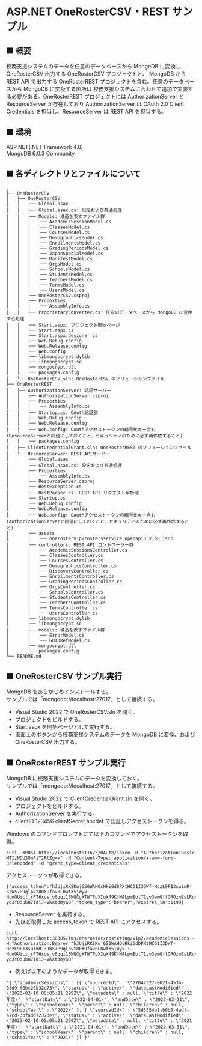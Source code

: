 # ASP.NET OneRosterCSV・REST サンプル

## ■ 概要

校務支援システムのデータを任意のデータベースから MongoDB に変換し OneRosterCSV 出力する OneRosterCSV プロジェクトと、
MongoDB から REST API で出力する OneRosterREST プロジェクトを含む。任意のデータベースから MongoDB に変換する箇所は
校務支援システムに合わせて追加で実装する必要がある。OneRosterREST プロジェクトには AuthorizationServer と ResourceServer が存在しており
AuthorizationServer は OAuth 2.0 Client Credentials を担当し、ResourceServer は REST API を担当する。

## ■ 環境

ASP.NET(.NET Framework 4.8)  
MongoDB 6.0.3 Community

## ■ 各ディレクトリとファイルについて

```
.
├── OneRosterCSV
│   ├── OneRosterCSV
│   │   ├── Global.asax
│   │   ├── Global.asax.cs: 設定および共通処理
│   │   ├── Models: 構造を表すファイル群
│   │   │   ├── AcademicSessionModel.cs
│   │   │   ├── ClassesModel.cs
│   │   │   ├── CoursesModel.cs
│   │   │   ├── DemographicsModel.cs
│   │   │   ├── EnrollmentsModel.cs
│   │   │   ├── GradingPeriodsModel.cs
│   │   │   ├── JapanSpecialModel.cs
│   │   │   ├── ManifestModel.cs
│   │   │   ├── OrgsModel.cs
│   │   │   ├── SchoolsModel.cs
│   │   │   ├── StudentsModel.cs
│   │   │   ├── TeachersModel.cs
│   │   │   ├── TermsModel.cs
│   │   │   └── UsersModel.cs
│   │   ├── OneRosterCSV.csproj
│   │   ├── Properties
│   │   │   └── AssemblyInfo.cs
│   │   ├── ProprietaryConverter.cs: 任意のデータベースから MongoDB に変換する処理
│   │   ├── Start.aspx: プロジェクト開始ページ
│   │   ├── Start.aspx.cs
│   │   ├── Start.aspx.designer.cs
│   │   ├── Web.Debug.config
│   │   ├── Web.Release.config
│   │   ├── Web.config
│   │   ├── libmongocrypt.dylib
│   │   ├── libmongocrypt.so
│   │   ├── mongocrypt.dll
│   │   └── packages.config
│   └── OneRosterCSV.sln: OneRosterCSV のソリューションファイル
├── OneRosterREST
│   ├── AuthorizationServer: 認証サーバー
│   │   ├── AuthorizationServer.csproj
│   │   ├── Properties
│   │   │   └── AssemblyInfo.cs
│   │   ├── Startup.cs: OAuth認証部
│   │   ├── Web.Debug.config
│   │   ├── Web.Release.config
│   │   ├── Web.config: OAuthアクセストークンの暗号化キー含む(ResourceServerと同値にしておくこと、セキュリティのために必ず再作成すること)
│   │   └── packages.config
│   ├── ClientCredentialGrant.sln: OneRosterREST のソリューションファイル
│   └── ResourceServer: REST APIサーバー
│       ├── Global.asax
│       ├── Global.asax.cs: 設定および共通処理
│       ├── Properties
│       │   └── AssemblyInfo.cs
│       ├── ResourceServer.csproj
│       ├── RestException.cs
│       ├── RestParser.cs: REST API リクエスト解析部
│       ├── Startup.cs
│       ├── Web.Debug.config
│       ├── Web.Release.config
│       ├── Web.config: OAuthアクセストークンの暗号化キー含む(AuthorizationServerと同値にしておくこと、セキュリティのために必ず再作成すること)
│       ├── assets
│       │   └── onerosterv1p2rostersservice_openapi3_v1p0.json
│       ├── controllers: REST API コントローラー群
│       │   ├── AcademicSessionsController.cs
│       │   ├── ClassesController.cs
│       │   ├── CoursesController.cs
│       │   ├── DemographicsController.cs
│       │   ├── DiscoveryController.cs
│       │   ├── EnrollmentsController.cs
│       │   ├── GradingPeriodsController.cs
│       │   ├── OrgsController.cs
│       │   ├── SchoolsController.cs
│       │   ├── StudentsController.cs
│       │   ├── TeachersController.cs
│       │   ├── TermsController.cs
│       │   └── UsersController.cs
│       ├── libmongocrypt.dylib
│       ├── libmongocrypt.so
│       ├── models: 構造を表すファイル群
│       │   ├── ErrorModel.cs
│       │   └── GUIDRefModel.cs
│       ├── mongocrypt.dll
│       └── packages.config
└── README.md
```

## ■ OneRosterCSV サンプル実行

MongoDB をあらかじめインストールする。  
サンプルでは「mongodb://localhost:27017」として接続する。

- Visual Studio 2022 で OneRosterCSV.sln を開く。
- プロジェクトをビルドする。
- Start.aspx を開始ページとして実行する。
- 画面上のボタンから校務支援システムのデータを MongoDB に変換、および OneRosterCSV 出力する。

## ■ OneRosterREST サンプル実行

MongoDB に校務支援システムのデータを変換しておく。  
サンプルでは「mongodb://localhost:27017」として接続する。

- Visual Studio 2022 で ClientCredentialGrant.sln を開く。
- プロジェクトをビルドする。
- AuthorizationServer を実行する。
- clientID 123456 clientSecret abcdef で認証しアクセストークンを得る。

Windows のコマンドプロンプトにて以下のコマンドでアクセストークンを取得。

```
curl -XPOST http://localhost:11625/OAuth/Token -H "Authorization:Basic MTIzNDU2OmFiY2RlZg==" -H "Content-Type: application/x-www-form-urlencoded" -d "grant_type=client_credentials"
```

アクセストークンが取得できる。

```
{"access_token":"hJUjiRKSKwj650WAHOcHkiGdDPXtHCG1I3DWf-HozL9F13suimR-3JW57P9qlpvt80XUfav0L0wfX5jWyx-T-HunOUicl_rPT6xos_v6qqi15WQCgXTWTFpXIqX49KfM4LpmEolT1yv3emGftGROzmEsLRuKc882zVBxbZCajcplO6wWLDSvRKxpPLiIqCmZMP-yqJY0dub87idiJ-VKXt3myG0","token_type":"bearer","expires_in":1199}
```

- ResourceServer を実行する。
- 先ほど取得した access_token で REST API にアクセスする。

```
curl http://localhost:38385/ims/oneroster/rostering/v1p2/academicSessions -H "Authorization:Bearer "hJUjiRKSKwj650WAHOcHkiGdDPXtHCG1I3DWf-HozL9F13suimR-3JW57P9qlpvt80XUfav0L0wfX5jWyx-T-HunOUicl_rPT6xos_v6qqi15WQCgXTWTFpXIqX49KfM4LpmEolT1yv3emGftGROzmEsLRuKc882zVBxbZCajcplO6wWLDSvRKxpPLiIqCmZMP-yqJY0dub87idiJ-VKXt3myG0"
```

- 例えば以下のようなデータが取得できる。

```
"{ \"academicSessions\" : [{ \"sourcedId\" : \"27047527-802f-453b-8fd9-f6bc20b32e73\", \"status\" : \"active\", \"dateLastModified\" : \"2023-02-10 05:05:21.299Z\", \"metadata\" : null, \"title\" : \"2022年度\", \"startDate\" : \"2022-04-01\", \"endDate\" : \"2023-03-31\", \"type\" : \"schoolYear\", \"parent\" : null, \"children\" : null, \"schoolYear\" : \"2022\" }, { \"sourcedId\" : \"5d3554b1-b0b6-4adf-a7cd-3bfadd72373e\", \"status\" : \"active\", \"dateLastModified\" : \"2023-02-10 05:05:21.299Z\", \"metadata\" : null, \"title\" : \"2021年度\", \"startDate\" : \"2021-04-01\", \"endDate\" : \"2022-03-31\", \"type\" : \"schoolYear\", \"parent\" : null, \"children\" : null, \"schoolYear\" : \"2021\" }] }"
```
